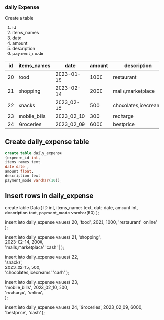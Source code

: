 








### daily  Expense 
Create a table 

  1. id
  2. items_names
  3. date
  4. amount
  5. description
  6. payment_mode

| id | items_names  | date     | amount | description         | payment_mode |
| ---|     ---      |   ---    |  ---   |     ---             |  ---         |
|20  |  food        |2023-01-15| 1000   | restaurant          | online       |
|21  |  shopping    |2023-02-14| 2000   | malls,marketplace   | cash         |
|22  |  snacks      |2023_02-15| 500    | chocolates,icecreams| cash         |
|23  | mobile_bills |2023_02_10| 300    | recharge            | online       |
|24  | Groceries    |2023_02_09| 6000   | bestprice           | cash         |


## Create daily_expense table
 ```sql
 create table daily_expense
 (expense_id int,
 items_names text, 
 date date ,
 amount float, 
 description text, 
 payment_mode varchar(10));
 ```

## Insert rows in daily_expense
create table Data (
    ID          int,
    items_names  text,
    date       date,
    amount     int,
    description  text,
    payment_mode varchar(50)
);

insert into daily_expense values(
   20,
  'food',
   2023,
   1000,
  'restaurant'
  'online'
  );

insert into daily_expense values(
  21, 
 'shopping',    
  2023-02-14,
  2000,   
 'malls,marketplace'
 'cash'         |
);

insert into daily_expense values(
  22,  
 'snacks',     
  2023_02-15,
  500,    
 'chocolates,icecreams'
 'cash' 
);

insert into daily_expense values(
  23,  
 'mobile_bills', 
  2023_02_10,
  300,    
  'recharge',
  'online',      
);

insert into daily_expense values(
 24, 
 'Groceries',
 2023_02_09,
 6000,  
 'bestprice', 
 'cash' 
);












